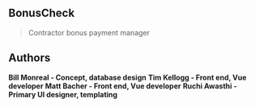 ## BonusCheck

>Contractor bonus payment manager

## Authors

**Bill Monreal - Concept, database design**
**Tim Kellogg - Front end, Vue developer**
**Matt Bacher - Front end, Vue developer**
**Ruchi Awasthi - Primary UI designer, templating**
